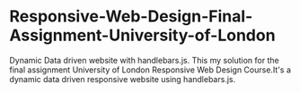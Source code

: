 # Responsive-Web-Design-Final-Assignment-University-of-London
Dynamic Data driven website with handlebars.js.
This my solution for the final assignment University of London Responsive Web Design Course.It's a dynamic data driven responsive website using handlebars.js.
